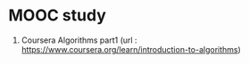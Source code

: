 # MOOC study
1. Coursera Algorithms part1 (url : https://www.coursera.org/learn/introduction-to-algorithms)
